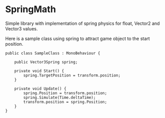 # SpringMath
Simple library with implementation of spring physics for float, Vector2 and Vector3 values.

Here is a sample class using spring to attract game object to the start position.

    public class SampleClass : MonoBehaviour {
        
        public Vector3Spring spring;

        private void Start() {
            spring.TargetPosition = transform.position;
        }

        private void Update() {
            spring.Position = transform.position;
            spring.Simulate(Time.deltaTime);
            transform.position = spring.Position;
        }
    }